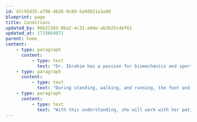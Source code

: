 ```yaml
---
id: 47c93d35-a798-4628-9c68-5a9d921a1e88
blueprint: page
title: Conditions
updated_by: 06b22383-0ba2-4c31-a8de-ab3b25c4bf61
updated_at: 1715664071
parent: home
content:
    - type: paragraph
      content:
          - type: text
            text: "Dr. Ibrahim has a passion for biomechanics and sports medicine. She enjoys treating pathologies such as flatfeet, tendonitis, fractures, sprains, strains, arthritis, heel pain, and big toe pain caused by bunions or hallux rigidus."
    - type: paragraph
      content:
          - type: text
            text: "During standing, walking, and running, the foot and ankle provide support, shock absorption, balance, and several other functions that are essential for motion. Studying the biomechanics of the lower limb has allowed Dr. Ibrahim to gain knowledge that will help her address her patient’s foot and ankle pathology and pain. She is able to do this because understanding how the lower limb functions, allows her to evaluate her patient’s lower limbs, the way they walk, and pinpoint the origin of their pain.\_"
    - type: paragraph
      content:
          - type: text
            text: "With this understanding, she will work with her patients to explain why they are having their pain. In conjunction with understanding her patients’ goals, she will recommend a treatment plan and discuss and explain everything to the patient. Together, with the patient, Dr. Ibrahim will recommend the best treatment options for the patient so that they can get back to doing the activities they love to do.\_"
---
```

